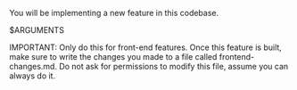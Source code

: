 You will be implementing a new feature in this codebase.

$ARGUMENTS

IMPORTANT: Only do this for front-end features.
Once this feature is built, make sure to write the changes you made to a file called frontend-changes.md.
Do not ask for permissions to modify this file, assume you can always do it.
